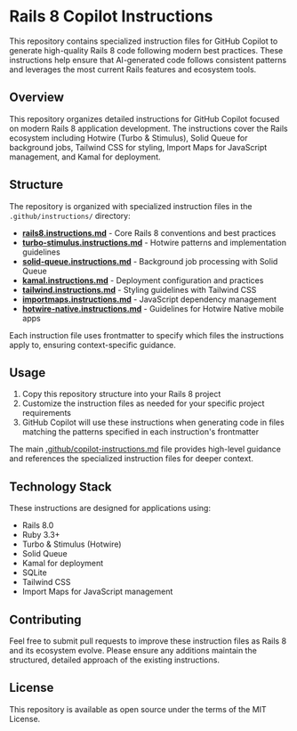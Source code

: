 # Rails 8 Copilot Instructions

This repository contains specialized instruction files for GitHub Copilot to generate high-quality Rails 8 code following modern best practices. These instructions help ensure that AI-generated code follows consistent patterns and leverages the most current Rails features and ecosystem tools.

## Overview

This repository organizes detailed instructions for GitHub Copilot focused on modern Rails 8 application development. The instructions cover the Rails ecosystem including Hotwire (Turbo & Stimulus), Solid Queue for background jobs, Tailwind CSS for styling, Import Maps for JavaScript management, and Kamal for deployment.

## Structure

The repository is organized with specialized instruction files in the `.github/instructions/` directory:

- **[rails8.instructions.md](.github/instructions/rails8.instructions.md)** - Core Rails 8 conventions and best practices
- **[turbo-stimulus.instructions.md](.github/instructions/turbo-stimulus.instructions.md)** - Hotwire patterns and implementation guidelines
- **[solid-queue.instructions.md](.github/instructions/solid-queue.instructions.md)** - Background job processing with Solid Queue
- **[kamal.instructions.md](.github/instructions/kamal.instructions.md)** - Deployment configuration and practices
- **[tailwind.instructions.md](.github/instructions/tailwind.instructions.md)** - Styling guidelines with Tailwind CSS
- **[importmaps.instructions.md](.github/instructions/importmaps.instructions.md)** - JavaScript dependency management
- **[hotwire-native.instructions.md](.github/instructions/hotwire-native.instructions.md)** - Guidelines for Hotwire Native mobile apps

Each instruction file uses frontmatter to specify which files the instructions apply to, ensuring context-specific guidance.

## Usage

1. Copy this repository structure into your Rails 8 project
2. Customize the instruction files as needed for your specific project requirements
3. GitHub Copilot will use these instructions when generating code in files matching the patterns specified in each instruction's frontmatter

The main [.github/copilot-instructions.md](.github/copilot-instructions.md) file provides high-level guidance and references the specialized instruction files for deeper context.

## Technology Stack

These instructions are designed for applications using:

- Rails 8.0
- Ruby 3.3+
- Turbo & Stimulus (Hotwire)
- Solid Queue
- Kamal for deployment
- SQLite 
- Tailwind CSS
- Import Maps for JavaScript management

## Contributing

Feel free to submit pull requests to improve these instruction files as Rails 8 and its ecosystem evolve. Please ensure any additions maintain the structured, detailed approach of the existing instructions.

## License

This repository is available as open source under the terms of the MIT License.
